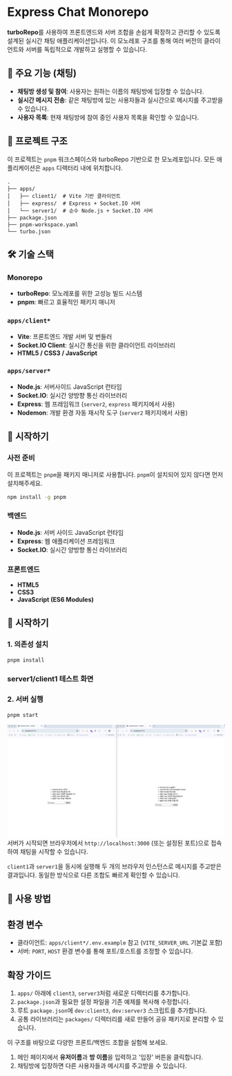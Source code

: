 # Express Chat Monorepo

**turboRepo**를 사용하여 프론트엔드와 서버 조합을 손쉽게 확장하고 관리할 수 있도록 설계된 실시간 채팅 애플리케이션입니다. 이 모노레포 구조를 통해 여러 버전의 클라이언트와 서버를 독립적으로 개발하고 실행할 수 있습니다.

## 🌟 주요 기능 (채팅)

- **채팅방 생성 및 참여**: 사용자는 원하는 이름의 채팅방에 입장할 수 있습니다.
- **실시간 메시지 전송**: 같은 채팅방에 있는 사용자들과 실시간으로 메시지를 주고받을 수 있습니다.
- **사용자 목록**: 현재 채팅방에 참여 중인 사용자 목록을 확인할 수 있습니다.

## 📂 프로젝트 구조

이 프로젝트는 `pnpm` 워크스페이스와 turboRepo 기반으로 한 모노레포입니다. 모든 애플리케이션은 `apps` 디렉터리 내에 위치합니다.

```text
.
├── apps/
│   ├── client1/  # Vite 기반 클라이언트
│   ├── express/  # Express + Socket.IO 서버
│   └── server1/  # 순수 Node.js + Socket.IO 서버
├── package.json
├── pnpm-workspace.yaml
└── turbo.json
```

## 🛠️ 기술 스택

### Monorepo

- **turboRepo**: 모노레포를 위한 고성능 빌드 시스템
- **pnpm**: 빠르고 효율적인 패키지 매니저

### `apps/client*`

- **Vite**: 프론트엔드 개발 서버 및 번들러
- **Socket.IO Client**: 실시간 통신을 위한 클라이언트 라이브러리
- **HTML5 / CSS3 / JavaScript**

### `apps/server*`

- **Node.js**: 서버사이드 JavaScript 런타임
- **Socket.IO**: 실시간 양방향 통신 라이브러리
- **Express**: 웹 프레임워크 (`server2`, `express` 패키지에서 사용)
- **Nodemon**: 개발 환경 자동 재시작 도구 (`server2` 패키지에서 사용)

## 🚀 시작하기

### 사전 준비

이 프로젝트는 `pnpm`을 패키지 매니저로 사용합니다. `pnpm`이 설치되어 있지 않다면 먼저 설치해주세요.

```bash
npm install -g pnpm
```

### 백엔드

- **Node.js**: 서버 사이드 JavaScript 런타임
- **Express**: 웹 애플리케이션 프레임워크
- **Socket.IO**: 실시간 양방향 통신 라이브러리

### 프론트엔드

- **HTML5**
- **CSS3**
- **JavaScript (ES6 Modules)**

## 🚀 시작하기

### 1. 의존성 설치

```bash
pnpm install
```

### server1/client1 테스트 화면

### 2. 서버 실행

```bash
pnpm start
```

![server1-client1 테스트](apps/client1/public/img/clent1-server1.png)
서버가 시작되면 브라우저에서 `http://localhost:3000` (또는 설정된 포트)으로 접속하여 채팅을 시작할 수 있습니다.

`client1`과 `server1`을 동시에 실행해 두 개의 브라우저 인스턴스로 메시지를 주고받은 결과입니다. 동일한 방식으로 다른 조합도 빠르게 확인할 수 있습니다.

## 📝 사용 방법

## 환경 변수

- 클라이언트: `apps/client*/.env.example` 참고 (`VITE_SERVER_URL` 기본값 포함)
- 서버: `PORT`, `HOST` 환경 변수를 통해 포트/호스트를 조정할 수 있습니다.

## 확장 가이드

1. `apps/` 아래에 `client3`, `server3`처럼 새로운 디렉터리를 추가합니다.
2. `package.json`과 필요한 설정 파일을 기존 예제를 복사해 수정합니다.
3. 루트 `package.json`에 `dev:client3`, `dev:server3` 스크립트를 추가합니다.
4. 공통 라이브러리는 `packages/` 디렉터리를 새로 만들어 공유 패키지로 분리할 수 있습니다.

이 구조를 바탕으로 다양한 프론트/백엔드 조합을 실험해 보세요.

1.  메인 페이지에서 **유저이름**과 **방 이름**을 입력하고 '입장' 버튼을 클릭합니다.
2.  채팅방에 입장하면 다른 사용자들과 메시지를 주고받을 수 있습니다.
